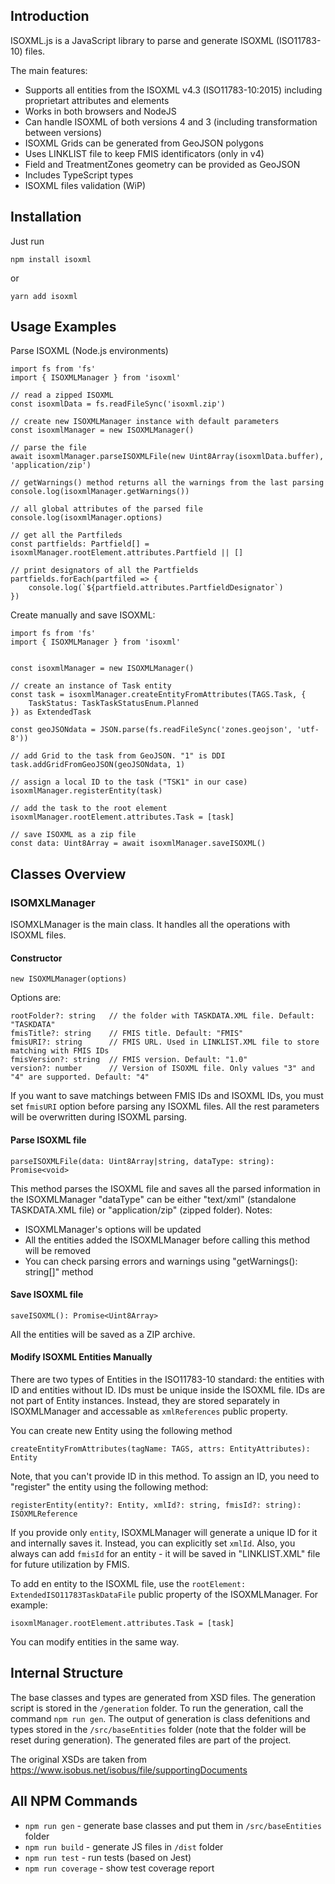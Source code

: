 ## Introduction

ISOXML.js is a JavaScript library to parse and generate ISOXML (ISO11783-10) files.

The main features:
  * Supports all entities from the ISOXML v4.3 (ISO11783-10:2015) including proprietart attributes and elements
  * Works in both browsers and NodeJS
  * Can handle ISOXML of both versions 4 and 3 (including transformation between versions)
  * ISOXML Grids can be generated from GeoJSON polygons
  * Uses LINKLIST file to keep FMIS identificators (only in v4)
  * Field and TreatmentZones geometry can be provided as GeoJSON
  * Includes TypeScript types
  * ISOXML files validation (WiP)

## Installation
Just run
```
npm install isoxml
```
or 
```
yarn add isoxml
```

## Usage Examples

Parse ISOXML (Node.js environments)
```
import fs from 'fs'
import { ISOXMLManager } from 'isoxml'

// read a zipped ISOXML
const isoxmlData = fs.readFileSync('isoxml.zip')

// create new ISOXMLManager instance with default parameters
const isoxmlManager = new ISOXMLManager()

// parse the file
await isoxmlManager.parseISOXMLFile(new Uint8Array(isoxmlData.buffer), 'application/zip')

// getWarnings() method returns all the warnings from the last parsing
console.log(isoxmlManager.getWarnings())

// all global attributes of the parsed file
console.log(isoxmlManager.options)

// get all the Partfileds
const partfields: Partfield[] = isoxmlManager.rootElement.attributes.Partfield || []

// print designators of all the Partfields
partfields.forEach(partfiled => {
    console.log(`${partfield.attributes.PartfieldDesignator`)
})
```

Create manually and save ISOXML:
```
import fs from 'fs'
import { ISOXMLManager } from 'isoxml'


const isoxmlManager = new ISOXMLManager()

// create an instance of Task entity
const task = isoxmlManager.createEntityFromAttributes(TAGS.Task, {
    TaskStatus: TaskTaskStatusEnum.Planned
}) as ExtendedTask

const geoJSONdata = JSON.parse(fs.readFileSync('zones.geojson', 'utf-8'))

// add Grid to the task from GeoJSON. "1" is DDI
task.addGridFromGeoJSON(geoJSONdata, 1)

// assign a local ID to the task ("TSK1" in our case)
isoxmlManager.registerEntity(task)

// add the task to the root element
isoxmlManager.rootElement.attributes.Task = [task]

// save ISOXML as a zip file
const data: Uint8Array = await isoxmlManager.saveISOXML()
```

## Classes Overview

### ISOMXLManager

ISOMXLManager is the main class. It handles all the operations with ISOXML files.

#### Constructor
```
new ISOXMLManager(options)
```

Options are:
```
rootFolder?: string   // the folder with TASKDATA.XML file. Default: "TASKDATA"
fmisTitle?: string    // FMIS title. Default: "FMIS"
fmisURI?: string      // FMIS URL. Used in LINKLIST.XML file to store matching with FMIS IDs
fmisVersion?: string  // FMIS version. Default: "1.0"
version?: number      // Version of ISOXML file. Only values "3" and "4" are supported. Default: "4"
```

If you want to save matchings between FMIS IDs and ISOXML IDs, you must set `fmisURI` option before parsing any ISOXML files. All the rest parameters will be overwritten during ISOXML parsing.

#### Parse ISOXML file

```
parseISOXMLFile(data: Uint8Array|string, dataType: string): Promise<void> 
```

This method parses the ISOXML file and saves all the parsed information in the ISOXMLManager
"dataType" can be either "text/xml" (standalone TASKDATA.XML file) or "application/zip" (zipped folder). Notes:
  * ISOXMLManager's options will be updated
  * All the entities added the ISOXMLManager before calling this method will be removed
  * You can check parsing errors and warnings using "getWarnings(): string[]" method

#### Save ISOXML file
```
saveISOXML(): Promise<Uint8Array>
```
All the entities will be saved as a ZIP archive.

#### Modify ISOXML Entities Manually

There are two types of Entities in the ISO11783-10 standard: the entities with ID and entities without ID. IDs must be unique inside the ISOXML file. IDs are not part of Entity instances. Instead, they are stored separately in ISOXMLManager and accessable as `xmlReferences` public property.

You can create new Entity using the following method
```
createEntityFromAttributes(tagName: TAGS, attrs: EntityAttributes): Entity
```

Note, that you can't provide ID in this method. To assign an ID, you need to "register" the entity using the following method:
```
registerEntity(entity?: Entity, xmlId?: string, fmisId?: string): ISOXMLReference
```
If you provide only `entity`, ISOXMLManager will generate a unique ID for it and internally saves it. Instead, you can explicitly set `xmlId`. Also, you always can add `fmisId` for an entity - it will be saved in "LINKLIST.XML" file for future utilization by FMIS.

To add en entity to the ISOXML file, use the `rootElement: ExtendedISO11783TaskDataFile` public property of the ISOXMLManager. For example:
```
isoxmlManager.rootElement.attributes.Task = [task]
```
You can modify entities in the same way.

## Internal Structure

The base classes and types are generated from XSD files. The generation script is stored in the `/generation` folder. To run the generation, call the command `npm run gen`. The output of generation is class defenitions and types stored in the `/src/baseEntities` folder (note that the folder will be reset during generation). The generated files are part of the project.

The original XSDs are taken from https://www.isobus.net/isobus/file/supportingDocuments

## All NPM Commands

  * `npm run gen` - generate base classes and put them in `/src/baseEntities` folder
  * `npm run build` - generate JS files in `/dist` folder
  * `npm run test` - run tests (based on Jest)
  * `npm run coverage` - show test coverage report